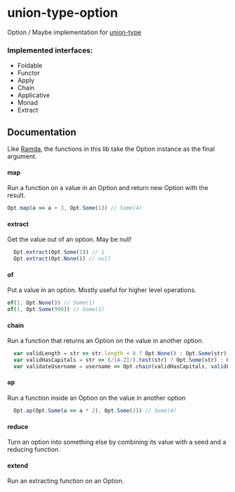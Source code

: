 union-type-option
=================

Option / Maybe implementation for [union-type](https://github.com/paldepind/union-type)


### Implemented interfaces:
* Foldable
* Functor
* Apply
* Chain
* Applicative
* Monad
* Extract


Documentation
-------------
Like [Ramda](https://github.com/ramda/ramda), the functions in this lib take the Option
instance as the final argument.

#### map
Run a function on a value in an Option and return new Option with the result.
```js
Opt.map(a => a + 3, Opt.Some(1)) // Some(4)
```

#### extract
Get the value out of an option. May be null!
```js
  Opt.extract(Opt.Some(1)) // 1
  Opt.extract(Opt.None()) // null
```

#### of
Put a value in an option. Mostly useful for higher level operations.
```js
of(1, Opt.None()) // Some(1)
of(1, Opt.Some(999)) // Some(1)
```

#### chain
Run a function that returns an Option on the value in another option.
```js
  var validLength = str => str.length < 8 ? Opt.None() : Opt.Some(str)
  var validHasCapitals = str => (/[A-Z]/).test(str) ? Opt.Some(str) : Opt.None()
  var validateUsername = username => Opt.chain(validHasCapitals, validLength(username))
```

#### ap
Run a function inside an Option on the value in another option

```js
  Opt.ap(Opt.Some(a => a * 2), Opt.Some(2)) // Some(4)
```

#### reduce
Turn an option into something else by combining its value with a seed and a reducing function.

#### extend
Run an extracting function on an Option.

